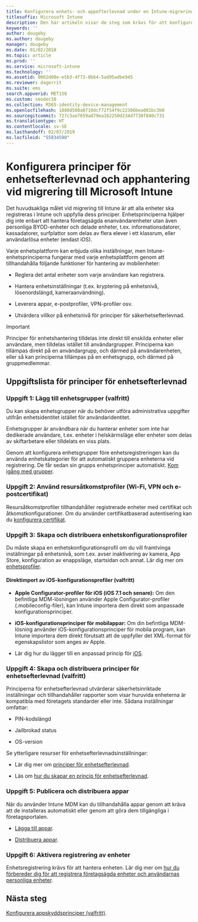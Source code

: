 ```yaml
---
title: Konfigurera enhets- och appefterlevnad under en Intune-migrering
titlesuffix: Microsoft Intune
description: Den här artikeln visar de steg som krävs för att konfigurera principer för enhetsefterlevnad och apphantering under en Microsoft Intune-migrering.
keywords: ''
author: dougeby
ms.author: dougeby
manager: dougeby
ms.date: 01/02/2018
ms.topic: article
ms.prod: ''
ms.service: microsoft-intune
ms.technology: ''
ms.assetid: 0062d08e-e5b3-4f73-8b64-5ad95adbe945
ms.reviewer: dagerrit
ms.suite: ems
search.appverid: MET150
ms.custom: seodec18
ms.collection: M365-identity-device-management
ms.openlocfilehash: 1880d580a8719dcf72f54f9c22306bea001bc3b0
ms.sourcegitcommit: 727c3ae7659ad79ea162250d234d7730f840c731
ms.translationtype: HT
ms.contentlocale: sv-SE
ms.lasthandoff: 02/07/2019
ms.locfileid: "55834590"
---
```

# <a name="configure-device-compliance-and-app-management-policies-when-migrating-to-microsoft-intune"></a>Konfigurera principer för enhetsefterlevnad och apphantering vid migrering till Microsoft Intune

Det huvudsakliga målet vid migrering till Intune är att alla enheter ska registreras i Intune och uppfylla dess principer. Enhetsprinciperna hjälper dig inte enbart att hantera företagsägda enanvändarenheter utan även personliga BYOD-enheter och delade enheter, t.ex. informationsdatorer, kassadatorer, surfplattor som delas av flera elever i ett klassrum, eller användarlösa enheter (endast iOS).

Varje enhetsplattform kan erbjuda olika inställningar, men Intune-enhetsprinciperna fungerar med varje enhetsplattform genom att tillhandahålla följande funktioner för hantering av mobilenheter:

-   Reglera det antal enheter som varje användare kan registrera.

-   Hantera enhetsinställningar (t.ex. kryptering på enhetsnivå, lösenordslängd, kameraanvändning).

-   Leverera appar, e-postprofiler, VPN-profiler osv.

-   Utvärdera villkor på enhetsnivå för principer för säkerhetsefterlevnad.

> [!IMPORTANT]
> Principer för enhetshantering tilldelas inte direkt till enskilda enheter eller användare, men tilldelas istället till användargrupper. Principerna kan tillämpas direkt på en användargrupp, och därmed på användarenheten, eller så kan principerna tillämpas på en enhetsgrupp, och därmed på gruppmedlemmar.

## <a name="task-list-for-device-compliance-policies"></a>Uppgiftslista för principer för enhetsefterlevnad

### <a name="task-1-add-device-groups-optional"></a>Uppgift 1: Lägg till enhetsgrupper (valfritt)

Du kan skapa enhetsgrupper när du behöver utföra administrativa uppgifter utifrån enhetsidentitet istället för användaridentitet.

Enhetsgrupper är användbara när du hanterar enheter som inte har dedikerade användare, t.ex. enheter i helskärmsläge eller enheter som delas av skiftarbetare eller tilldelats en viss plats.

Genom att konfigurera enhetsgrupper före enhetsregistreringen kan du använda enhetskategorier för att automatiskt gruppera enheterna vid registrering. De får sedan sin grupps enhetsprinciper automatiskt. [Kom igång med grupper](groups-get-started.md).

### <a name="task-2-use-resource-access-profiles-wi-fi-vpn-and-email-certificates"></a>Uppgift 2: Använd resursåtkomstprofiler (Wi-Fi, VPN och e-postcertifikat)

Resursåtkomstprofiler tillhandahåller registrerade enheter med certifikat och åtkomstkonfigurationer. Om du använder certifikatbaserad autentisering kan du [konfigurera certifikat](certificates-configure.md).

### <a name="task-3-create-and-deploy-device-configuration-profiles"></a>Uppgift 3: Skapa och distribuera enhetskonfigurationsprofiler

Du måste skapa en enhetskonfigurationsprofil om du vill framtvinga inställningar på enhetsnivå, som t.ex. avser inaktivering av kamera, App Store, konfiguration av enappsläge, startsidan och annat. Lär dig mer om [enhetsprofiler](device-profiles.md).

####  <a name="directly-import-ios-configuration-profiles-optional"></a>Direktimport av iOS-konfigurationsprofiler (valfritt)

-   **Apple Configurator-profiler för iOS (iOS 7.1 och senare):** Om den befintliga MDM-lösningen använder Apple Configurator-profiler (.mobileconfig-filer), kan Intune importera dem direkt som anpassade konfigurationsprinciper.

-   **iOS-konfigurationsprinciper för mobilappar:** Om din befintliga MDM-lösning använder iOS-konfigurationsprinciper för mobila program, kan Intune importera dem direkt förutsatt att de uppfyller det XML-format för egenskapslistor som anges av Apple.

- Lär dig hur du lägger till en anpassad princip för [iOS](custom-settings-ios.md).

### <a name="task-4-create-and-deploy-device-compliance-policies-optional"></a>Uppgift 4: Skapa och distribuera principer för enhetsefterlevnad (valfritt)

Principerna för enhetsefterlevnad utvärderar säkerhetsinriktade inställningar och tillhandahåller rapporter som visar huruvida enheterna är kompatibla med företagets standarder eller inte. Sådana inställningar omfattar:

-   PIN-kodslängd

-   Jailbrokad status

-   OS-version

Se ytterligare resurser för enhetsefterlevnadsinställningar:

-   Lär dig mer om [principer för enhetsefterlevnad](device-compliance.md).

-   Läs om [hur du skapar en princip för enhetsefterlevnad](device-compliance-get-started.md).

### <a name="task-5-publish-and-deploy-apps"></a>Uppgift 5: Publicera och distribuera appar

När du använder Intune MDM kan du tillhandahålla appar genom att kräva att de installeras automatiskt eller genom att göra dem tillgängliga i företagsportalen.

-   [Lägga till appar](apps-add.md).

-   [Distribuera appar](apps-deploy.md).

### <a name="task-6-enable-device-enrollment"></a>Uppgift 6: Aktivera registrering av enheter

Enhetsregistrering krävs för att hantera enheten. Lär dig mer om [hur du förbereder dig för att registrera företagsägda enheter och användarnas personliga enheter](device-enrollment.md).

## <a name="next-steps"></a>Nästa steg

[Konfigurera appskyddsprinciper (valfritt)](migration-guide-app-protection-policies.md).
